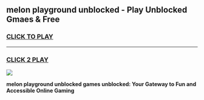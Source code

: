 
## melon playground unblocked - Play Unblocked Gmaes & Free
<h3>
<a href="https://news.freeplayer.one?title=melon_playground_unblocked&ref=16F">CLICK TO PLAY</a></h3>
<hr>

<h3>
<a href="https://news.freeplayer.one?title=melon_playground_unblocked&ref=16F">CLICK 2 PLAY</a>
  
</h3>

<a href="https://news.freeplayer.one?title=melon_playground_unblocked&ref=16F/"><img src="https://clearcache.store/games.png"></a>


**melon playground unblocked games unblocked: Your Gateway to Fun and Accessible Online Gaming**

